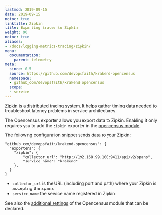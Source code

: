 ```yaml
---
lastmod: 2019-09-15
date: 2019-09-15
notoc: true
linktitle: Zipkin
title: Exporting traces to Zipkin
weight: 90
notoc: true
aliases:
- /docs/logging-metrics-tracing/zipkin/
menu:
  documentation:
    parent: telemetry
meta:
  since: 0.5
  source: https://github.com/devopsfaith/krakend-opencensus
  namespace:
  - github_com/devopsfaith/krakend-opencensus
  scope:
  - service
---
```

[Zipkin](https://zipkin.io/) is a distributed tracing system. It helps gather timing data needed to troubleshoot latency problems in service architectures.

The Opencensus exporter allows you export data to Zipkin. Enabling it only requires you to add the `zipkin` exporter in the [opencensus module](/docs/telemetry/opencensus/).

The following configuration snippet sends data to your Zipkin:

	"github_com/devopsfaith/krakend-opencensus": {
      "exporters": {
        "zipkin": {
			"collector_url": "http://192.168.99.100:9411/api/v2/spans",
            "service_name": "krakend"
		},
	  }
	}

- `collector_url` is the URL (including port and path) where your Zipkin is accepting the spans
- `service_name` the service name registered in Zipkin


See also the [additional settings](/docs/telemetry/opencensus/) of the Opencensus module that can be declared.